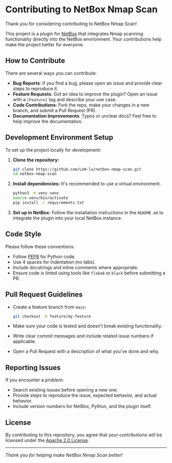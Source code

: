 # Contributing to NetBox Nmap Scan

Thank you for considering contributing to NetBox Nmap Scan!

This project is a plugin for [NetBox](https://github.com/netbox-community/netbox) that integrates Nmap scanning functionality directly into the NetBox environment. Your contributions help make the project better for everyone.

## How to Contribute

There are several ways you can contribute:

- **Bug Reports**: If you find a bug, please open an issue and provide clear steps to reproduce it.
- **Feature Requests**: Got an idea to improve the plugin? Open an issue with a `[Feature]` tag and describe your use case.
- **Code Contributions**: Fork the repo, make your changes in a new branch, and submit a Pull Request (PR).
- **Documentation Improvements**: Typos or unclear docs? Feel free to help improve the documentation.

## Development Environment Setup

To set up the project locally for development:

1. **Clone the repository:**
   ```bash
   git clone https://github.com/LoH-lu/netbox-nmap-scan.git
   cd netbox-nmap-scan
   ```

2. **Install dependencies:**
   It's recommended to use a virtual environment.
   ```bash
   python3 -m venv venv
   source venv/bin/activate
   pip install -r requirements.txt
   ```

3. **Set up in NetBox:**
   Follow the installation instructions in the `README.md` to integrate the plugin into your local NetBox instance.

## Code Style

Please follow these conventions:

- Follow [PEP8](https://www.python.org/dev/peps/pep-0008/) for Python code.
- Use 4 spaces for indentation (no tabs).
- Include docstrings and inline comments where appropriate.
- Ensure code is linted using tools like `flake8` or `black` before submitting a PR.

## Pull Request Guidelines

- Create a feature branch from `main`:
  ```bash
  git checkout -b feature/my-feature
  ```

- Make sure your code is tested and doesn’t break existing functionality.
- Write clear commit messages and include related issue numbers if applicable.
- Open a Pull Request with a description of what you’ve done and why.

## Reporting Issues

If you encounter a problem:

- Search existing issues before opening a new one.
- Provide steps to reproduce the issue, expected behavior, and actual behavior.
- Include version numbers for NetBox, Python, and the plugin itself.

## License

By contributing to this repository, you agree that your contributions will be licensed under the [Apache 2.0 License](LICENSE).

---

*Thank you for helping make NetBox Nmap Scan better!*  
